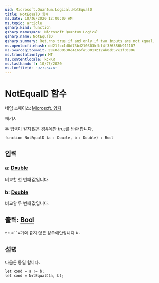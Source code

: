 ```yaml
---
uid: Microsoft.Quantum.Logical.NotEqualD
title: NotEqualD 함수
ms.date: 10/26/2020 12:00:00 AM
ms.topic: article
qsharp.kind: function
qsharp.namespace: Microsoft.Quantum.Logical
qsharp.name: NotEqualD
qsharp.summary: Returns true if and only if two inputs are not equal.
ms.openlocfilehash: dd21fcc1d0d73bd210303bfbf4f336386b912107
ms.sourcegitcommit: 29e0d88a30e4166fa580132124b0eb57e1f0e986
ms.translationtype: MT
ms.contentlocale: ko-KR
ms.lasthandoff: 10/27/2020
ms.locfileid: "92723476"
---
```

# <a name="notequald-function"></a>NotEqualD 함수

네임 스페이스: [Microsoft. 양자](xref:Microsoft.Quantum.Logical)

패키지 [](https://nuget.org/packages/)


두 입력이 같지 않은 경우에만 true를 반환 합니다.

```qsharp
function NotEqualD (a : Double, b : Double) : Bool
```


## <a name="input"></a>입력

### <a name="a--double"></a>a: [Double](xref:microsoft.quantum.lang-ref.double)

비교할 첫 번째 값입니다.


### <a name="b--double"></a>b: [Double](xref:microsoft.quantum.lang-ref.double)

비교할 두 번째 값입니다.



## <a name="output--bool"></a>출력: [Bool](xref:microsoft.quantum.lang-ref.bool)

`true``a`가와 같지 않은 경우에만입니다 `b` .

## <a name="remarks"></a>설명

다음은 동일 합니다.

```Q#
let cond = a != b;
let cond = NotEqualD(a, b);
```